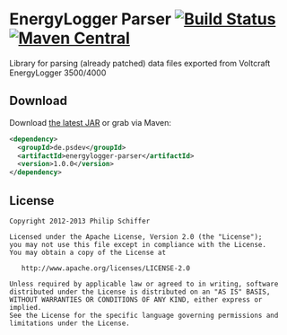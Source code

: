 EnergyLogger Parser [![Build Status](http://ci.psdev.de/job/PSDevEnergyLoggerParser/badge/icon)](http://ci.psdev.de/job/PSDevEnergyLoggerParser/)  [![Maven Central](https://maven-badges.herokuapp.com/maven-central/de.psdev/energylogger-parser/badge.svg)](https://maven-badges.herokuapp.com/maven-central/de.psdev/energylogger-parser)
===================

Library for parsing (already patched) data files exported from Voltcraft EnergyLogger 3500/4000



Download
--------

Download [the latest JAR][1] or grab via Maven:

```xml
<dependency>
  <groupId>de.psdev</groupId>
  <artifactId>energylogger-parser</artifactId>
  <version>1.0.0</version>
</dependency>
```

License
-------

    Copyright 2012-2013 Philip Schiffer

    Licensed under the Apache License, Version 2.0 (the "License");
    you may not use this file except in compliance with the License.
    You may obtain a copy of the License at

       http://www.apache.org/licenses/LICENSE-2.0

    Unless required by applicable law or agreed to in writing, software
    distributed under the License is distributed on an "AS IS" BASIS,
    WITHOUT WARRANTIES OR CONDITIONS OF ANY KIND, either express or implied.
    See the License for the specific language governing permissions and
    limitations under the License.
    
[1]: http://repository.sonatype.org/service/local/artifact/maven/redirect?r=central-proxy&g=de.psdev&a=energylogger-parser&v=LATEST
